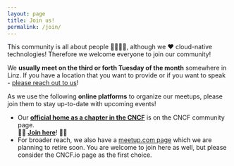 ```yaml
---
layout: page
title: Join us!
permalink: /join/
---
```


This community is all about people 👨‍💻👩‍💻, although we ❤️ cloud-native technologies! Therefore we welcome everyone to join our community!

We **usually meet on the third or forth Tuesday of the month** somewhere in Linz. If you have a location that you want to provide or if you want to speak - [please reach out to us](https://forms.gle/9GPboKs4T5Yboq5c8)!

As we use the following **online platforms** to organize our meetups, please join them to stay up-to-date with upcoming events!

- Our [**official home as a chapter in the CNCF**](https://community.cncf.io/linz/) is on the CNCF community page.<br> 
  👩‍💻 **[Join here](https://community.cncf.io/linz/)**! 👨‍💻
- For broader reach, we also have a [meetup.com page](https://www.meetup.com/Cloud-Native-Computing-Linz/) which we are planning to retire soon. You are welcome to join here as well, but please consider the CNCF.io page as the first choice.

